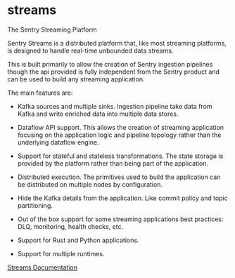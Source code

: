 # streams

The Sentry Streaming Platform

Sentry Streams is a distributed platform that, like most streaming platforms,
is designed to handle real-time unbounded data streams.

This is built primarily to allow the creation of Sentry ingestion pipelines
though the api provided is fully independent from the Sentry product and can
be used to build any streaming application.

The main features are:

- Kafka sources and multiple sinks. Ingestion pipeline take data from Kafka
  and write enriched data into multiple data stores.

- Dataflow API support. This allows the creation of streaming application
  focusing on the application logic and pipeline topology rather than
  the underlying dataflow engine.

- Support for stateful and stateless transformations. The state storage is
  provided by the platform rather than being part of the application.

- Distributed execution. The primitives used to build the application can
  be distributed on multiple nodes by configuration.

- Hide the Kafka details from the application. Like commit policy and topic
  partitioning.

- Out of the box support for some streaming applications best practices:
  DLQ, monitoring, health checks, etc.

- Support for Rust and Python applications.

- Support for multiple runtimes.

[Streams Documentation](https://getsentry.github.io/streams/)
